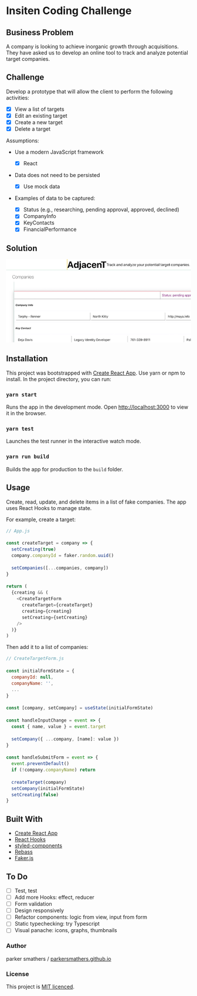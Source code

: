 # Insiten Coding Challenge

## Business Problem

A company is looking to achieve inorganic growth through acquisitions. They have asked us to develop an online tool to track and analyze potential target companies.

## Challenge

Develop a prototype that will allow the client to perform the following activities:

- [x] View a list of targets
- [x] Edit an existing target
- [x] Create a new target
- [x] Delete a target

Assumptions:

- Use a modern JavaScript framework
  - [x] React
- Data does not need to be persisted
  - [x] Use mock data
- Examples of data to be captured:

  - [x] Status (e.g., researching, pending approval, approved, declined)
  - [x] CompanyInfo
  - [x] KeyContacts
  - [x] FinancialPerformance

## Solution

![screenshot](./screenshot.jpg)

## Installation

This project was bootstrapped with [Create React App](https://github.com/facebook/create-react-app). Use yarn or npm to install. In the project directory, you can run:

### `yarn start`

Runs the app in the development mode.
Open [http://localhost:3000](http://localhost:3000) to view it in the browser.

### `yarn test`

Launches the test runner in the interactive watch mode.

### `yarn run build`

Builds the app for production to the `build` folder.

## Usage

Create, read, update, and delete items in a list of fake companies. The app uses React Hooks to manage state. 

For example, create a target:

```javascript
// App.js

const createTarget = company => {
  setCreating(true)
  company.companyId = faker.random.uuid()

  setCompanies([...companies, company])
}

return (
  {creating && (
    <CreateTargetForm
      createTarget={createTarget}
      creating={creating}
      setCreating={setCreating}
    />
  )}
)
```

Then add it to a list of companies:

```javascript
// CreateTargetForm.js

const initialFormState = {
  companyId: null,
  companyName: '',
  ...
}

const [company, setCompany] = useState(initialFormState)

const handleInputChange = event => {
  const { name, value } = event.target

  setCompany({ ...company, [name]: value })
}

const handleSubmitForm = event => {
  event.preventDefault()
  if (!company.companyName) return

  createTarget(company)
  setCompany(initialFormState)
  setCreating(false)
}
```

## Built With

- [Create React App](https://facebook.github.io/create-react-app/)
- [React Hooks](https://reactjs.org/docs/hooks-intro.html)
- [styled-components](https://www.styled-components.com/)
- [Rebass]([https://link](https://rebassjs.org/))
- [Faker.js](https://github.com/marak/Faker.js/)

## To Do

- [ ] Test, test
- [ ] Add more Hooks: effect, reducer
- [ ] Form validation
- [ ] Design responsively
- [ ] Refactor components: logic from view, input from form
- [ ] Static typechecking: try Typescript
- [ ] Visual panache: icons, graphs, thumbnails

### Author

parker smathers / [parkersmathers.github.io](https://parkersmathers.github.io/)

### License

This project is [MIT licenced](https://github.com/parkersmathers/adjacent-app/blob/master/LICENSE).

